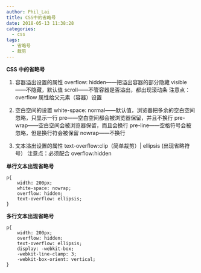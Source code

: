 ```yaml
---
author: Phil_Lai
title: CSS中的省略号
date: 2018-05-13 11:38:28
categories:
  - css
tags:
  - 省略号
  - 裁剪
---
```


**CSS 中的省略号**

1. 容器溢出设置的属性
   overflow:
   hidden——把溢出容器的部分隐藏
   visible——不隐藏，默认值
   scroll——不管容器是否溢出，都出现滚动条
   注意点：
   overflow 属性给父元素（容器）设置

<!-- more -->

2. 空白空间的设置
   white-space:
   normal——默认值，浏览器把多余的空白空间忽略，只显示一行
   pre——空白空间都会被浏览器保留，并且不换行
   pre-wrap——空白空间会被浏览器保留，而且会换行
   pre-line——空格符号会被忽略，但是换行符会被保留
   nowrap——不换行

3. 文本溢出设置的属性
   text-overflow:clip（简单裁剪）| ellipsis (出现省略符号）
   注意点：必须配合 overflow:hidden

**单行文本出现省略号**

```
p{
    width: 200px;
    white-space: nowrap;
    overflow: hidden;
    text-overflow: ellipsis;
}
```

**多行文本出现省略号**

```
p{
    width: 200px;
    overflow: hidden;
    text-overflow: ellipsis;
    display: -webkit-box;
    -webkit-line-clamp: 3;
    -webkit-box-orient: vertical;
}
```
